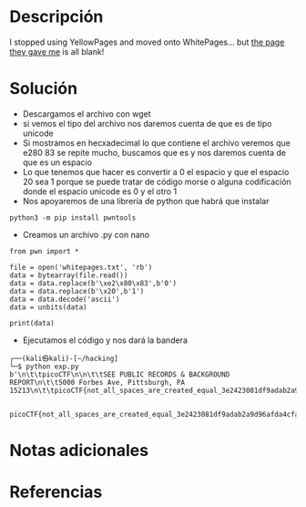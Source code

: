 # Descripción
I stopped using YellowPages and moved onto WhitePages... but [the page they gave me](https://jupiter.challenges.picoctf.org/static/fa4a277cfa846e07a5981d8a19288a2e/whitepages.txt) is all blank!
# Solución
- Descargamos el archivo con wget
- si vemos el tipo del archivo nos daremos cuenta de que es de tipo unicode
- Si mostramos en hecxadecimal lo que contiene el archivo veremos que e280 83 se repite mucho, buscamos que es y nos daremos cuenta de que es un espacio
- Lo que tenemos que hacer es convertir a 0 el espacio y que el espacio 20 sea 1 porque se puede tratar de código morse o alguna codificación donde el espacio unicode es 0 y el otro 1
- Nos apoyaremos de una librería de python que habrá que instalar
```
python3 -m pip install pwntools
```
- Creamos un archivo .py con nano
```
from pwn import *

file = open('whitepages.txt', 'rb')
data = bytearray(file.read())
data = data.replace(b'\xe2\x80\x83',b'0')
data = data.replace(b'\x20',b'1')
data = data.decode('ascii') 
data = unbits(data)

print(data)
```
- Ejecutamos el código y nos dará la bandera
```
┌──(kali㉿kali)-[~/hacking]
└─$ python exp.py 
b'\n\t\tpicoCTF\n\n\t\tSEE PUBLIC RECORDS & BACKGROUND REPORT\n\t\t5000 Forbes Ave, Pittsburgh, PA 15213\n\t\tpicoCTF{not_all_spaces_are_created_equal_3e2423081df9adab2a9d96afda4cfad6}\n\t\t'


picoCTF{not_all_spaces_are_created_equal_3e2423081df9adab2a9d96afda4cfad6}
```
# Notas adicionales
# Referencias